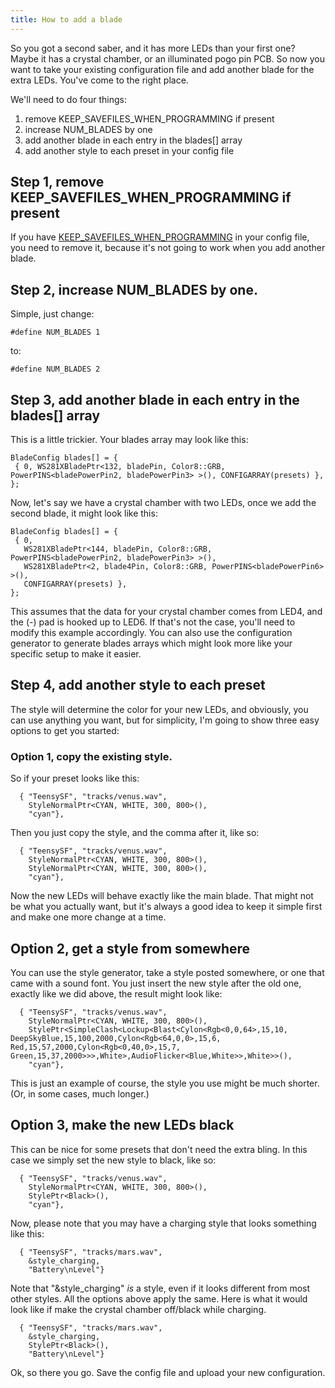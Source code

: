 ```yaml
---
title: How to add a blade
---
```


So you got a second saber, and it has more LEDs than your first one? Maybe it has a crystal chamber, or an illuminated pogo pin PCB. So now you want to take your existing configuration file and add another blade for the extra LEDs. You've come to the right place.

We'll need to do four things:
1. remove KEEP_SAVEFILES_WHEN_PROGRAMMING if present
2. increase NUM_BLADES by one
3. add another blade in each entry in the blades[] array
4. add another style to each preset in your config file

## Step 1, remove KEEP_SAVEFILES_WHEN_PROGRAMMING if present
If you have [KEEP_SAVEFILES_WHEN_PROGRAMMING](/config/the-config_top-section.html#keep-savefiles-when-programming) in your config file, you need to remove it, because it's not going to work when you add another blade.

## Step 2, increase NUM_BLADES by one.
Simple, just change:
```
#define NUM_BLADES 1
```
to:
```
#define NUM_BLADES 2
```
## Step 3, add another blade in each entry in the blades[] array
This is a little trickier. Your blades array may look like this:
```
BladeConfig blades[] = {
 { 0, WS281XBladePtr<132, bladePin, Color8::GRB, PowerPINS<bladePowerPin2, bladePowerPin3> >(), CONFIGARRAY(presets) },
};
```
Now, let's say we have a crystal chamber with two LEDs, once we add the second blade, it might look like this:
```
BladeConfig blades[] = {
 { 0,
   WS281XBladePtr<144, bladePin, Color8::GRB, PowerPINS<bladePowerPin2, bladePowerPin3> >(),
   WS281XBladePtr<2, blade4Pin, Color8::GRB, PowerPINS<bladePowerPin6> >(),
   CONFIGARRAY(presets) },
};
```
This assumes that the data for your crystal chamber comes from LED4, and the (-) pad is hooked up to LED6. If that's not the case, you'll need to modify this example accordingly. You can also use the configuration generator to generate blades arrays which might look more like your specific setup to make it easier.

## Step 4, add another style to each preset
The style will determine the color for your new LEDs, and obviously, you can use anything you want, but for simplicity, I'm going to show three easy options to get you started:

### Option 1, copy the existing style.
So if your preset looks like this:
```
  { "TeensySF", "tracks/venus.wav",
    StyleNormalPtr<CYAN, WHITE, 300, 800>(),
    "cyan"},
```
Then you just copy the style, and the comma after it, like so:

```
  { "TeensySF", "tracks/venus.wav",
    StyleNormalPtr<CYAN, WHITE, 300, 800>(),
    StyleNormalPtr<CYAN, WHITE, 300, 800>(),
    "cyan"},
```

Now the new LEDs will behave exactly like the main blade. That might not be what you actually want, but it's always a good idea to keep it simple first and make one more change at a time.

## Option 2, get a style from somewhere
You can use the style generator, take a style posted somewhere, or one that came with a sound font. You just insert the new style after the old one, exactly like we did above, the result might look like:


```
  { "TeensySF", "tracks/venus.wav",
    StyleNormalPtr<CYAN, WHITE, 300, 800>(),
    StylePtr<SimpleClash<Lockup<Blast<Cylon<Rgb<0,0,64>,15,10, DeepSkyBlue,15,100,2000,Cylon<Rgb<64,0,0>,15,6, Red,15,57,2000,Cylon<Rgb<0,40,0>,15,7, Green,15,37,2000>>>,White>,AudioFlicker<Blue,White>>,White>>(),
    "cyan"},
```

This is just an example of course, the style you use might be much shorter. (Or, in some cases, much longer.)

## Option 3, make the new LEDs black
This can be nice for some presets that don't need the extra bling. In this case we simply set the new style to black, like so:
```
  { "TeensySF", "tracks/venus.wav",
    StyleNormalPtr<CYAN, WHITE, 300, 800>(),
    StylePtr<Black>(),
    "cyan"},
```

Now, please note that you may have a charging style that looks something like this:

```
  { "TeensySF", "tracks/mars.wav",
    &style_charging,
    "Battery\nLevel"}
```
Note that "&style_charging" *is* a style, even if it looks different from most other styles. All the options above apply the same. Here is what it would look like if make the crystal chamber off/black while charging.
```
  { "TeensySF", "tracks/mars.wav",
    &style_charging,
    StylePtr<Black>(),
    "Battery\nLevel"}
```

Ok, so there you go. Save the config file and upload your new configuration.
